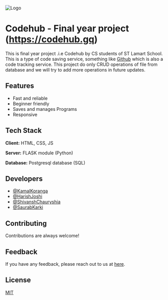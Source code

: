 
![Logo](https://images.unsplash.com/photo-1662817484705-97149c0f11e2?ixlib=rb-1.2.1&ixid=MnwxMjA3fDB8MHxwaG90by1wYWdlfHx8fGVufDB8fHx8&auto=format&fit=crop&w=1934&q=80)


# Codehub - Final year project (https://codehub.gq)

This is final year project .i.e Codehub by CS students of ST Lamart School. This is a type of code saving service, something like [Github](https://github.com) which is also a code tracking service. This project do only CRUD operations of file from database and we will try to add more operations in future updates.

## Features

- Fast and reliable
- Beginner friendly
- Saves and manages Programs
- Responsive


## Tech Stack

**Client:** HTML, CSS, JS

**Server:** FLASK module (Python)

**Database:** Postgresql database (SQL)


## Developers

- [@KamalKoranga](https://www.instagram.com/__kamalkoranga__/)
- [@HarishJoshi](https://www.instagram.com/harishjoshi384/)
- [@ShivanshChauryshia](https://www.instagram.com/__shivansh_24/)
- [@SaurabKarki](https://www.instagram.com/saurabhkarki83/)


## Contributing

Contributions are always welcome!

## Feedback

If you have any feedback, please reach out to us at [here](https://www.instagram.com/__kamalkoranga__/).

## License

[MIT](https://choosealicense.com/licenses/mit/)

